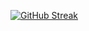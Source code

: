 [![GitHub Streak](https://streak-stats.demolab.com?user=jdpedrotti&theme=elegant&mode=weekly)](https://git.io/streak-stats)
